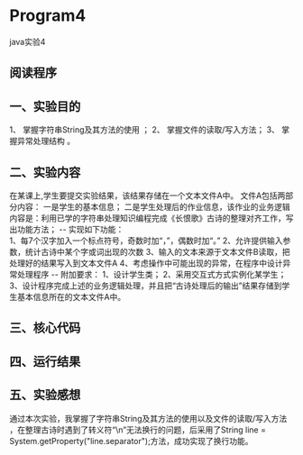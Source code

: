 # Program4
java实验4
## 阅读程序
## 一、实验目的 
1、 掌握字符串String及其方法的使用 ；
2、 掌握文件的读取/写入方法；
3、 掌握异常处理结构 。
## 二、实验内容
在某课上,学生要提交实验结果，该结果存储在一个文本文件A中。 
文件A包括两部分内容： 一是学生的基本信息； 二是学生处理后的作业信息，该作业的业务逻辑内容是：利用已学的字符串处理知识编程完成《长恨歌》古诗的整理对齐工作，写出功能方法；
-- 实现如下功能：  
1、每7个汉字加入一个标点符号，奇数时加“，”，偶数时加“。”
2、允许提供输入参数，统计古诗中某个字或词出现的次数
3、输入的文本来源于文本文件B读取，把处理好的结果写入到文本文件A
4、考虑操作中可能出现的异常，在程序中设计异常处理程序 
-- 附加要求： 
1、设计学生类； 
2、采用交互式方式实例化某学生； 
3、设计程序完成上述的业务逻辑处理，并且把“古诗处理后的输出”结果存储到学生基本信息所在的文本文件A中。 
## 三、核心代码
## 四、运行结果
## 五、实验感想
通过本次实验，我掌握了字符串String及其方法的使用以及文件的读取/写入方法 ，在整理古诗时遇到了转义符“\n”无法换行的问题，后采用了String line = System.getProperty("line.separator");方法，成功实现了换行功能。
